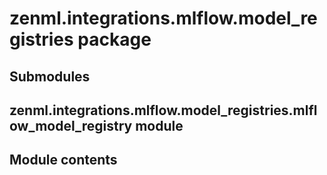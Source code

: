 # zenml.integrations.mlflow.model_registries package

## Submodules

## zenml.integrations.mlflow.model_registries.mlflow_model_registry module

## Module contents
